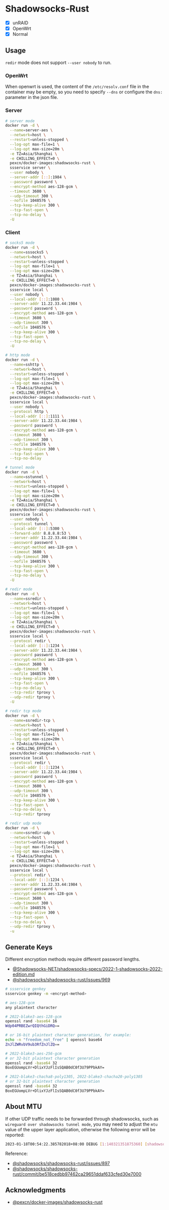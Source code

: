 # Shadowsocks-Rust

- [x] unRAID
- [x] OpenWrt
- [x] Normal

## Usage

`redir` mode does not support `--user nobody` to run.

### OpenWrt

When openwrt is used, the content of the `/etc/resolv.conf` file in the container may be empty, so you need to specify `--dns` or configure the `dns:` parameter in the json file.

### Server

```sh
# server mode
docker run -d \
  --name=server-aes \
  --network=host \
  --restart=unless-stopped \
  --log-opt max-file=1 \
  --log-opt max-size=20m \
  -e TZ=Asia/Shanghai \
  -e CHILLING_EFFECT=0 \
  pexcn/docker-images:shadowsocks-rust \
  ssservice server \
  --user nobody \
  --server-addr [::]:1984 \
  --password password \
  --encrypt-method aes-128-gcm \
  --timeout 3600 \
  --udp-timeout 300 \
  --nofile 1048576 \
  --tcp-keep-alive 300 \
  --tcp-fast-open \
  --tcp-no-delay \
  -U
```

### Client

```sh
# socks5 mode
docker run -d \
  --name=sssocks5 \
  --network=host \
  --restart=unless-stopped \
  --log-opt max-file=1 \
  --log-opt max-size=20m \
  -e TZ=Asia/Shanghai \
  -e CHILLING_EFFECT=0 \
  pexcn/docker-images:shadowsocks-rust \
  ssservice local \
  --user nobody \
  --local-addr [::]:1080 \
  --server-addr 11.22.33.44:1984 \
  --password password \
  --encrypt-method aes-128-gcm \
  --timeout 3600 \
  --udp-timeout 300 \
  --nofile 1048576 \
  --tcp-keep-alive 300 \
  --tcp-fast-open \
  --tcp-no-delay \
  -U

# http mode
docker run -d \
  --name=sshttp \
  --network=host \
  --restart=unless-stopped \
  --log-opt max-file=1 \
  --log-opt max-size=20m \
  -e TZ=Asia/Shanghai \
  -e CHILLING_EFFECT=0 \
  pexcn/docker-images:shadowsocks-rust \
  ssservice local \
  --user nobody \
  --protocol http \
  --local-addr [::]:1111 \
  --server-addr 11.22.33.44:1984 \
  --password password \
  --encrypt-method aes-128-gcm \
  --timeout 3600 \
  --udp-timeout 300 \
  --nofile 1048576 \
  --tcp-keep-alive 300 \
  --tcp-fast-open \
  --tcp-no-delay

# tunnel mode
docker run -d \
  --name=sstunnel \
  --network=host \
  --restart=unless-stopped \
  --log-opt max-file=1 \
  --log-opt max-size=20m \
  -e TZ=Asia/Shanghai \
  -e CHILLING_EFFECT=0 \
  pexcn/docker-images:shadowsocks-rust \
  ssservice local \
  --user nobody \
  --protocol tunnel \
  --local-addr [::]:5300 \
  --forward-addr 8.8.8.8:53 \
  --server-addr 11.22.33.44:1984 \
  --password password \
  --encrypt-method aes-128-gcm \
  --timeout 3600 \
  --udp-timeout 300 \
  --nofile 1048576 \
  --tcp-keep-alive 300 \
  --tcp-fast-open \
  --tcp-no-delay \
  -U

# redir mode
docker run -d \
  --name=ssredir \
  --network=host \
  --restart=unless-stopped \
  --log-opt max-file=1 \
  --log-opt max-size=20m \
  -e TZ=Asia/Shanghai \
  -e CHILLING_EFFECT=0 \
  pexcn/docker-images:shadowsocks-rust \
  ssservice local \
  --protocol redir \
  --local-addr [::]:1234 \
  --server-addr 11.22.33.44:1984 \
  --password password \
  --encrypt-method aes-128-gcm \
  --timeout 3600 \
  --udp-timeout 300 \
  --nofile 1048576 \
  --tcp-keep-alive 300 \
  --tcp-fast-open \
  --tcp-no-delay \
  --tcp-redir tproxy \
  --udp-redir tproxy \
  -U

# redir tcp mode
docker run -d \
  --name=ssredir-tcp \
  --network=host \
  --restart=unless-stopped \
  --log-opt max-file=1 \
  --log-opt max-size=20m \
  -e TZ=Asia/Shanghai \
  -e CHILLING_EFFECT=0 \
  pexcn/docker-images:shadowsocks-rust \
  ssservice local \
  --protocol redir \
  --local-addr [::]:1234 \
  --server-addr 11.22.33.44:1984 \
  --password password \
  --encrypt-method aes-128-gcm \
  --timeout 3600 \
  --udp-timeout 300 \
  --nofile 1048576 \
  --tcp-keep-alive 300 \
  --tcp-fast-open \
  --tcp-no-delay \
  --tcp-redir tproxy

# redir udp mode
docker run -d \
  --name=ssredir-udp \
  --network=host \
  --restart=unless-stopped \
  --log-opt max-file=1 \
  --log-opt max-size=20m \
  -e TZ=Asia/Shanghai \
  -e CHILLING_EFFECT=0 \
  pexcn/docker-images:shadowsocks-rust \
  ssservice local \
  --protocol redir \
  --local-addr [::]:1234 \
  --server-addr 11.22.33.44:1984 \
  --password password \
  --encrypt-method aes-128-gcm \
  --timeout 3600 \
  --udp-timeout 300 \
  --nofile 1048576 \
  --tcp-keep-alive 300 \
  --tcp-fast-open \
  --tcp-no-delay \
  --udp-redir tproxy \
  -u
```

## Generate Keys

Different encryption methods require different password lengths.

- [@Shadowsocks-NET/shadowsocks-specs/2022-1-shadowsocks-2022-edition.md](https://github.com/Shadowsocks-NET/shadowsocks-specs/blob/main/2022-1-shadowsocks-2022-edition.md#21-psk)
- [@shadowsocks/shadowsocks-rust/issues/969](https://github.com/shadowsocks/shadowsocks-rust/issues/969)

```sh
# ssservice genkey
ssservice genkey -m <encrypt-method>

# aes-128-gcm
any plaintext character

# 2022-blake3-aes-128-gcm
openssl rand -base64 16
Wdp04PRBEZwrQIQthGiDRQ==

# or 16-bit plaintext character generation, for example:
echo -n "freedom_not_free" | openssl base64
ZnJlZWRvbV9ub3RfZnJlZQ==

# 2022-blake3-aes-256-gcm
# or 32-bit plaintext character generation
openssl rand -base64 32
BoxEGUompLVr+DlixYJzFlIsSQAB0dC0f3U79PPbkAY=

# 2022-blake3-chacha8-poly1305, 2022-blake3-chacha20-poly1305
# or 32-bit plaintext character generation
openssl rand -base64 32
BoxEGUompLVr+DlixYJzFlIsSQAB0dC0f3U79PPbkAY=
```

## About MTU

If other UDP traffic needs to be forwarded through shadowsocks, such as `wireguard over shadowsocks tunnel mode`, you may need to adjust the `mtu` value of the upper layer application, otherwise the following error will be reported:

```sh
2023-01-18T00:54:22.385782018+08:00 DEBUG [1:140321351875360] [shadowsocks_service::local::net::udp::association] 127.0.0.1:46213 -> 192.168.99.251:1820 (proxied) sending 1440 bytes failed, error: Message too large (os error 90)
```

Reference:

- [@shadowsocks/shadowsocks-rust/issues/897](https://github.com/shadowsocks/shadowsocks-rust/issues/897)
- [@shadowsocks/shadowsocks-rust/commit/be518cedbb97462ca29651ddaf633cfed30e7000](https://github.com/shadowsocks/shadowsocks-rust/commit/be518cedbb97462ca29651ddaf633cfed30e7000)

## Acknowledgments

- [@pexcn/docker-images/shadowsocks-rust](https://github.com/pexcn/docker-images/tree/master/net/shadowsocks-rust)
